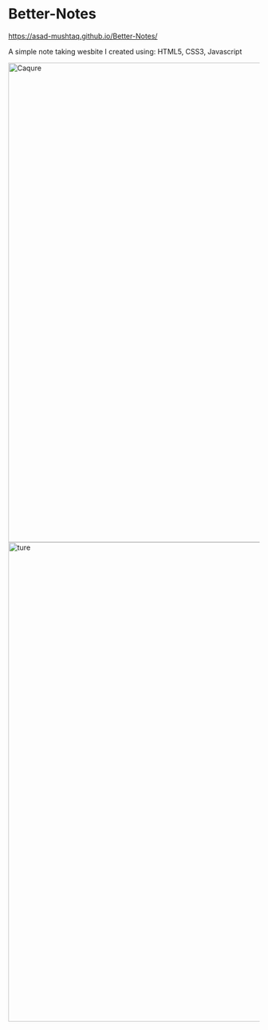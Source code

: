 # Better-Notes

https://asad-mushtaq.github.io/Better-Notes/

A simple note taking wesbite I created using: HTML5, CSS3, Javascript

<img width="960" alt="Caqure" src="https://user-images.githubusercontent.com/114989022/221393300-425ead41-7ff5-4461-b8ec-5a1f09c16068.PNG">

<img width="960" alt="ture" src="https://user-images.githubusercontent.com/114989022/221393327-82c5f93b-4e79-45b2-94ab-129d039fc76f.PNG">

